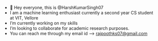 - 👋 Hey everyone, this is @HarshKumarSingh07
- I am a machine learning enthusiast currently a second year CS student at VIT, Vellore
- I’m currently working on my skills 
- I’m looking to collaborate for academic research purposes.
- You can reach me through my email id --> rajpoothks07@gmail.com

<!---
HarshKumarSingh07/HarshKumarSingh07 is a ✨ special ✨ repository because its `README.md` (this file) appears on your GitHub profile.
You can click the Preview link to take a look at your changes.
--->
